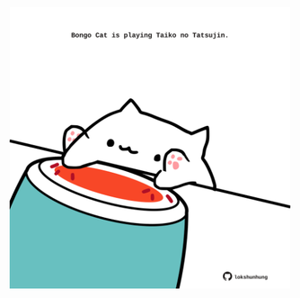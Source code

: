 <!-- built at 08/06/2021, 07:21:16 UTC -->
<p align="center">
  <img width="500" height="500" src="./ReadmeImage.svg">
</p>
